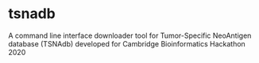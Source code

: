 # tsnadb
A command line interface downloader tool for Tumor-Specific NeoAntigen database (TSNAdb) developed for Cambridge Bioinformatics Hackathon 2020
